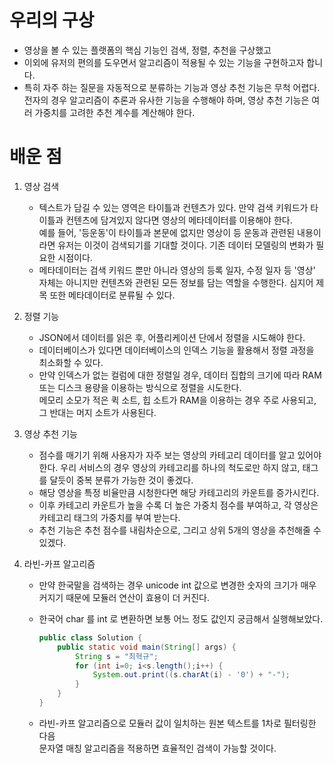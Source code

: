 # 우리의 구상

- 영상을 볼 수 있는 플랫폼의 핵심 기능인 검색, 정렬, 추천을 구상했고
- 이외에 유저의 편의를 도우면서 알고리즘이 적용될 수 있는 기능을 구현하고자 합니다.
- 특히 자주 하는 질문을 자동적으로 분류하는 기능과 영상 추천 기능은 무척 어렵다. 전자의 경우 알고리즘이 추론과 유사한 기능을 수행해야 하며, 영상 추천 기능은 여러 가중치를 고려한 추천 계수를 계산해야 한다. 

# 배운 점

1. 영상 검색
    - 텍스트가 담길 수 있는 영역은 타이틀과 컨텐츠가 있다. 만약 검색 키워드가 타이틀과 컨텐츠에 담겨있지 않다면 영상의 메타데이터를 이용해야 한다. <br/> 예를 들어, '등운동'이 타이틀과 본문에 없지만 영상이 등 운동과 관련된 내용이라면 유저는 이것이 검색되기를 기대할 것이다. 기존 데이터 모델링의 변화가 필요한 시점이다.
    - 메타데이터는 검색 키워드 뿐만 아니라 영상의 등록 일자, 수정 일자 등 '영상' 자체는 아니지만 컨텐츠와 관련된 모든 정보를 담는 역할을 수행한다. 심지어 제목 또한 메타데이터로 분류될 수 있다.

2. 정렬 기능
    - JSON에서 데이터를 읽은 후, 어플리케이션 단에서 정렬을 시도해야 한다. 
    - 데이터베이스가 있다면 데이터베이스의 인덱스 기능을 활용해서 정렬 과정을 최소화할 수 있다.
    - 만약 인덱스가 없는 컬럼에 대한 정렬일 경우, 데이터 집합의 크기에 따라 RAM 또는 디스크 용량을 이용하는 방식으로 정렬을 시도한다. <br/> 메모리 소모가 적은 퀵 소트, 힙 소트가 RAM을 이용하는 경우 주로 사용되고, 그 반대는 머지 소트가 사용된다.

3. 영상 추천 기능
    - 점수를 매기기 위해 사용자가 자주 보는 영상의 카테고리 데이터를 알고 있어야 한다. 우리 서비스의 경우 영상의 카테고리를 하나의 척도로만 하지 않고, 태그를 달듯이 중복 분류가 가능한 것이 좋겠다. 
    - 해당 영상을 특정 비율만큼 시청한다면 해당 카테고리의 카운트를 증가시킨다.
    - 이후 카테고리 카운트가 높을 수록 더 높은 가중치 점수를 부여하고, 각 영상은 카테고리 태그의 가중치를 부여 받는다.
    - 추천 기능은 추천 점수를 내림차순으로, 그리고 상위 5개의 영상을 추천해줄 수 있겠다.

4. 라빈-카프 알고리즘
    - 만약 한국말을 검색하는 경우 unicode int 값으로 변경한 숫자의 크기가 매우 커지기 때문에 모듈러 연산이 효용이 더 커진다. 
    
    - 한국어 char 를 int 로 변환하면 보통 어느 정도 값인지 궁금해서 실행해보았다. 
        ```java
        public class Solution {
            public static void main(String[] args) {
                String s = "최혁규";
                for (int i=0; i<s.length();i++) {
                    System.out.print((s.charAt(i) - '0') + "-");
                }
            }
        }
        ```
    - 라빈-카프 알고리즘으로 모듈러 값이 일치하는 원본 텍스트를 1차로 필터링한 다음 <br> 문자열 매칭 알고리즘을 적용하면 효율적인 검색이 가능할 것이다.
